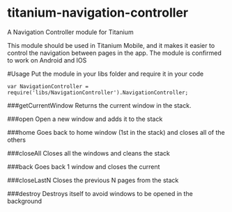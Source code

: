 # titanium-navigation-controller
A Navigation Controller module for Titanium

This module should be used in Titanium Mobile, and it makes it easier to control the navigation between pages in the app.
The module is confirmed to work on Android and IOS

#Usage
Put the module in your libs folder and require it in your code
```
var NavigationController = require('libs/NavigationController').NavigationController;
```

###getCurrentWindow
Returns the current window in the stack.

###open
Open a new window and adds it to the stack

###home
Goes back to home window (1st in the stack) and closes all of the others

###closeAll
Closes all the windows and cleans the stack

###back
Goes back 1 window and closes the current

###closeLastN
Closes the previous N pages from the stack

###destroy
Destroys itself to avoid windows to be opened in the background